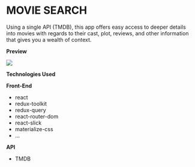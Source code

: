 # MOVIE SEARCH

Using a single API (TMDB), this app offers easy access to deeper details into movies with regards to their cast, plot, reviews, and other information that gives you a wealth of context.

**Preview**

![](movie-search.gif)

**Technologies Used**

**Front-End**

- react
- redux-toolkit
- redux-query
- react-router-dom
- react-slick
- materialize-css
- ...

**API**

- TMDB
